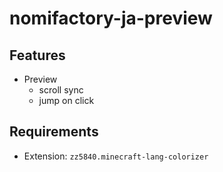 # nomifactory-ja-preview

## Features

- Preview
  - scroll sync
  - jump on click

## Requirements

- Extension: `zz5840.minecraft-lang-colorizer`

